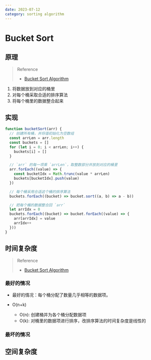 ```yaml
---
date: 2023-07-12
category: sorting algorithm
---
```


# Bucket Sort

## 原理

> Reference
> - [Bucket Sort Algorithm](https://www.programiz.com/dsa/bucket-sort)

1. 将数据放到对应的桶里
2. 对每个桶采取合适的排序算法
3. 将每个桶里的数据整合起来

## 实现

```js
function bucketSort(arr) {
  // 创建所有桶，并将值初始化为空数组
  const arrLen = arr.length
  const buckets = []
  for (let i = 0; i < arrLen; i++) {
    buckets[i] = []
  }

  // `arr` 的每一项乘 `arrLen`，取整数部分并放到对应的桶里
  arr.forEach((value) => {
    const bucketIdx = Math.trunc(value * arrLen)
    buckets[bucketIdx].push(value)
  })

  // 每个桶采用合适这个桶的排序算法
  buckets.forEach((bucket) => bucket.sort((a, b) => a - b))

  // 把每个桶的数据整合回 `arr`
  let arrIdx = 0
  buckets.forEach((bucket) => bucket.forEach((value) => {
    arr[arrIdx] = value
    arrIdx++
  }))
}
```

## 时间复杂度

> Reference
> - [Bucket Sort Algorithm](https://www.programiz.com/dsa/bucket-sort)

### 最好的情况

- 最好的情况：每个桶分配了数量几乎相等的数据项。

- O(n+k)
  - O(n): 创建桶并为各个桶分配数据项
  - O(k): 对桶里的数据项进行排序，改排序算法的时间复杂度是线性的

### 最坏的情况

## 空间复杂度
